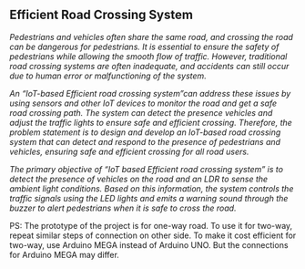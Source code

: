 <h2>Efficient Road Crossing System </h2>
<p><i>Pedestrians and vehicles often share the same road, and crossing the road can be dangerous for
pedestrians. It is essential to ensure the safety of pedestrians while allowing the smooth flow of
traffic. However, traditional road crossing systems are often inadequate, and accidents can still
occur due to human error or malfunctioning of the system.<br>
  
An “IoT-based Efficient road crossing system”can address these issues by using sensors and
other IoT devices to monitor the road and get a safe road crossing path. The system can detect the
presence vehicles and adjust the traffic lights to ensure safe and efficient crossing. Therefore, the
problem statement is to design and develop an IoT-based road crossing system that can detect and
respond to the presence of pedestrians and vehicles, ensuring safe and efficient crossing for all
road users.<br>

The primary objective of “IoT based Efficient road crossing system” is to detect the presence of
vehicles on the road and an LDR to sense the ambient light conditions. Based on this information,
the system controls the traffic signals using the LED lights and emits a warning sound through the
buzzer to alert pedestrians when it is safe to cross the road.</i></p>

<p>PS: The prototype of the project is for one-way road. To use it for two-way, repeat similar steps of connection on other side.
To make it cost efficient for two-way, use Arduino MEGA instead of Arduino UNO. But the connections for Arduino MEGA may differ.
